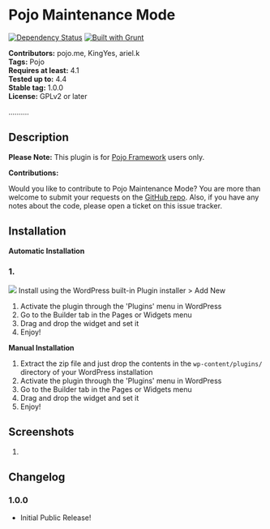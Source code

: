 # Pojo Maintenance Mode #
[![Dependency Status](https://david-dm.org/pojome/pojo-accessibility/dev-status.svg)](https://david-dm.org/pojome/pojo-accessibility#info=devDependencies) [![Built with Grunt](https://cdn.gruntjs.com/builtwith.png)](http://gruntjs.com/)

**Contributors:** pojo.me, KingYes, ariel.k  
**Tags:** Pojo  
**Requires at least:** 4.1  
**Tested up to:** 4.4  
**Stable tag:** 1.0.0  
**License:** GPLv2 or later  

..........

## Description ##

**Please Note:** This plugin is for [Pojo Framework][1] users only.



**Contributions:**

Would you like to contribute to Pojo Maintenance Mode? You are more than welcome to submit your requests on the [GitHub repo][2]. Also, if you have any notes about the code, please open a ticket on this issue tracker.

[1]: http://pojo.me/?utm_source=wp-repo&utm_medium=link&utm_campaign=maintenance-mode
[2]: https://github.com/pojome/pojo-maintenance-mode


## Installation ##

**Automatic Installation**

### 1.  ###
![](http://s.wordpress.org/extend/plugins/pojo-maintenance-mode/screenshot-1.png)
Install using the WordPress built-in Plugin installer > Add New
1. Activate the plugin through the 'Plugins' menu in WordPress
1. Go to the Builder tab in the Pages or Widgets menu
1. Drag and drop the widget and set it
1. Enjoy!

**Manual Installation**

1. Extract the zip file and just drop the contents in the <code>wp-content/plugins/</code> directory of your WordPress installation
1. Activate the plugin through the 'Plugins' menu in WordPress
1. Go to the Builder tab in the Pages or Widgets menu
1. Drag and drop the widget and set it
1. Enjoy!


## Screenshots ##

1. 

## Changelog ##

### 1.0.0 ###
* Initial Public Release!